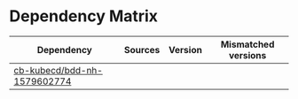 # Dependency Matrix

Dependency | Sources | Version | Mismatched versions
---------- | ------- | ------- | -------------------
[cb-kubecd/bdd-nh-1579602774](https://github.com/cb-kubecd/bdd-nh-1579602774.git) |  | []() | 
